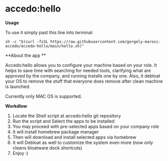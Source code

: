 # accedo:hello

**Usage**

To use it simply past this line into terminal:

    sh -c "$(curl -fsSL https://raw.githubusercontent.com/gergely-marosi-accedo/accedo-hello/main/hello.sh)"

**About the app **

Accedo:hello allows you to configure your machine based on your role. It helps to save time with searching for needed tools, clarifying what are approved by the company, and running installs one by one. Also, it debloat your OS to remove the stuff that everyone does remove after clean machine is launched.

Currently only MAC OS is supported.

**Workdlow**

1. Locate the Shell script at accedo:hello git repository
2. Run the script and Select the apps to be installed
3. You may proceed with pre-selected apps based on your company role
4. It will install homebrew package manager
5. Then will download and install selected apps via homebrew
6. It will Debloat as well to customize the system even more (now only cleans bloatware dock shortcuts)
7. Enjoy :)

